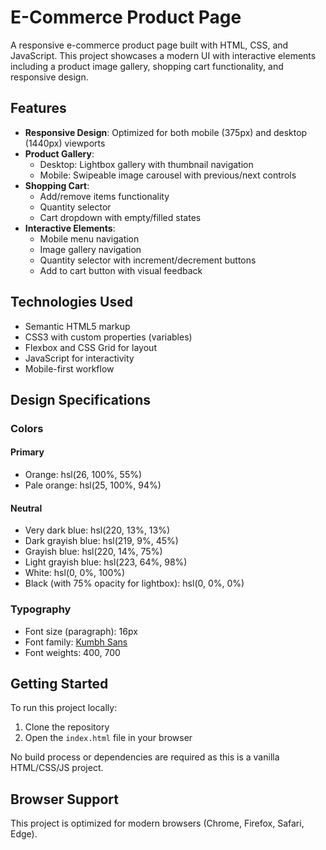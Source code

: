 # E-Commerce Product Page

A responsive e-commerce product page built with HTML, CSS, and JavaScript. This project showcases a modern UI with interactive elements including a product image gallery, shopping cart functionality, and responsive design.

## Features

- **Responsive Design**: Optimized for both mobile (375px) and desktop (1440px) viewports
- **Product Gallery**: 
  - Desktop: Lightbox gallery with thumbnail navigation
  - Mobile: Swipeable image carousel with previous/next controls
- **Shopping Cart**: 
  - Add/remove items functionality
  - Quantity selector
  - Cart dropdown with empty/filled states
- **Interactive Elements**:
  - Mobile menu navigation
  - Image gallery navigation
  - Quantity selector with increment/decrement buttons
  - Add to cart button with visual feedback

## Technologies Used

- Semantic HTML5 markup
- CSS3 with custom properties (variables)
- Flexbox and CSS Grid for layout
- JavaScript for interactivity
- Mobile-first workflow

## Design Specifications

### Colors

#### Primary
- Orange: hsl(26, 100%, 55%)
- Pale orange: hsl(25, 100%, 94%)

#### Neutral
- Very dark blue: hsl(220, 13%, 13%)
- Dark grayish blue: hsl(219, 9%, 45%)
- Grayish blue: hsl(220, 14%, 75%)
- Light grayish blue: hsl(223, 64%, 98%)
- White: hsl(0, 0%, 100%)
- Black (with 75% opacity for lightbox): hsl(0, 0%, 0%)

### Typography

- Font size (paragraph): 16px
- Font family: [Kumbh Sans](https://fonts.google.com/specimen/Kumbh+Sans)
- Font weights: 400, 700

## Getting Started

To run this project locally:

1. Clone the repository
2. Open the `index.html` file in your browser

No build process or dependencies are required as this is a vanilla HTML/CSS/JS project.

## Browser Support

This project is optimized for modern browsers (Chrome, Firefox, Safari, Edge).